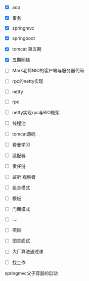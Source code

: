 - [x] aop
- [x] 事务
- [x] springmvc
- [x] springboot
- [x] tomcat 第五期
- [x] 五期网络
- [ ] Mark老师NIO的客户端与服务器代码
- [ ] rpc的netty实现
- [ ] netty
- [ ] rpc
- [ ] netty实现rpc与BIO框架
- [ ] 线程池
- [ ] tomcat源码
- [ ] 费曼学习
- [ ] 适配器
- [ ] 责任链
- [ ] 监听   观察者
- [ ] 组合模式
- [ ] 模板
- [ ] 门面模式
- [ ] ....
- [ ] 项目
- [ ] 图灵面试
- [ ] 大厂算法通过课
- [ ] 找工作







springmvc父子容器的启动